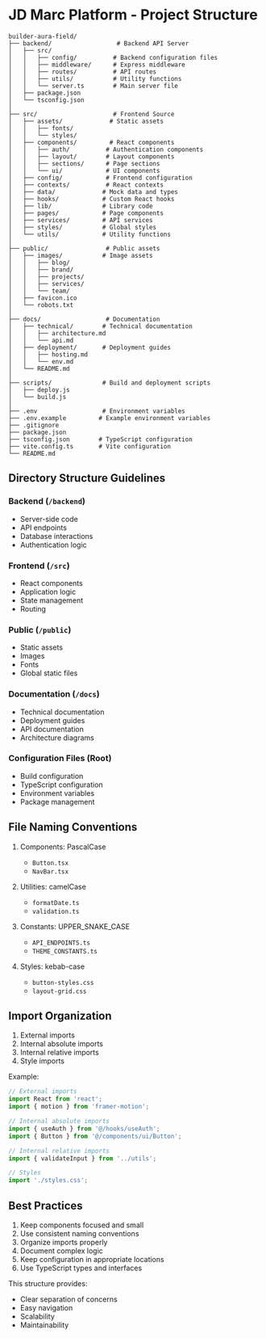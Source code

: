 # JD Marc Platform - Project Structure

```
builder-aura-field/
├── backend/                  # Backend API Server
│   ├── src/
│   │   ├── config/          # Backend configuration files
│   │   ├── middleware/      # Express middleware
│   │   ├── routes/          # API routes
│   │   ├── utils/           # Utility functions
│   │   └── server.ts        # Main server file
│   ├── package.json
│   └── tsconfig.json
│
├── src/                     # Frontend Source
│   ├── assets/             # Static assets
│   │   ├── fonts/
│   │   └── styles/
│   ├── components/         # React components
│   │   ├── auth/          # Authentication components
│   │   ├── layout/        # Layout components
│   │   ├── sections/      # Page sections
│   │   └── ui/            # UI components
│   ├── config/            # Frontend configuration
│   ├── contexts/          # React contexts
│   ├── data/             # Mock data and types
│   ├── hooks/            # Custom React hooks
│   ├── lib/              # Library code
│   ├── pages/            # Page components
│   ├── services/         # API services
│   ├── styles/           # Global styles
│   └── utils/            # Utility functions
│
├── public/                # Public assets
│   ├── images/           # Image assets
│   │   ├── blog/
│   │   ├── brand/
│   │   ├── projects/
│   │   ├── services/
│   │   └── team/
│   ├── favicon.ico
│   └── robots.txt
│
├── docs/                  # Documentation
│   ├── technical/        # Technical documentation
│   │   ├── architecture.md
│   │   └── api.md
│   ├── deployment/       # Deployment guides
│   │   ├── hosting.md
│   │   └── env.md
│   └── README.md
│
├── scripts/              # Build and deployment scripts
│   ├── deploy.js
│   └── build.js
│
├── .env                  # Environment variables
├── .env.example         # Example environment variables
├── .gitignore
├── package.json
├── tsconfig.json        # TypeScript configuration
├── vite.config.ts       # Vite configuration
└── README.md
```

## Directory Structure Guidelines

### Backend (`/backend`)
- Server-side code
- API endpoints
- Database interactions
- Authentication logic

### Frontend (`/src`)
- React components
- Application logic
- State management
- Routing

### Public (`/public`)
- Static assets
- Images
- Fonts
- Global static files

### Documentation (`/docs`)
- Technical documentation
- Deployment guides
- API documentation
- Architecture diagrams

### Configuration Files (Root)
- Build configuration
- TypeScript configuration
- Environment variables
- Package management

## File Naming Conventions

1. Components: PascalCase
   - `Button.tsx`
   - `NavBar.tsx`

2. Utilities: camelCase
   - `formatDate.ts`
   - `validation.ts`

3. Constants: UPPER_SNAKE_CASE
   - `API_ENDPOINTS.ts`
   - `THEME_CONSTANTS.ts`

4. Styles: kebab-case
   - `button-styles.css`
   - `layout-grid.css`

## Import Organization

1. External imports
2. Internal absolute imports
3. Internal relative imports
4. Style imports

Example:
```typescript
// External imports
import React from 'react';
import { motion } from 'framer-motion';

// Internal absolute imports
import { useAuth } from '@/hooks/useAuth';
import { Button } from '@/components/ui/Button';

// Internal relative imports
import { validateInput } from '../utils';

// Styles
import './styles.css';
```

## Best Practices

1. Keep components focused and small
2. Use consistent naming conventions
3. Organize imports properly
4. Document complex logic
5. Keep configuration in appropriate locations
6. Use TypeScript types and interfaces

This structure provides:
- Clear separation of concerns
- Easy navigation
- Scalability
- Maintainability
